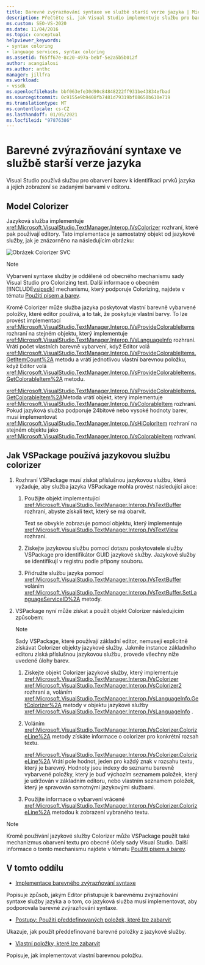 ```yaml
---
title: Barevné zvýrazňování syntaxe ve službě starší verze jazyka | Microsoft Docs
description: Přečtěte si, jak Visual Studio implementuje službu pro barevné zvýrazňování syntaxe ve službě starší verze jazyka pro identifikaci prvků jazyka a jejich zobrazení v editoru barev.
ms.custom: SEO-VS-2020
ms.date: 11/04/2016
ms.topic: conceptual
helpviewer_keywords:
- syntax coloring
- language services, syntax coloring
ms.assetid: f65ff67e-8c20-497a-bebf-5e2a5b5b012f
author: acangialosi
ms.author: anthc
manager: jillfra
ms.workload:
- vssdk
ms.openlocfilehash: bbf063efe30d90c84848222ff931be43834efbad
ms.sourcegitcommit: 0c9155e9b9408fb7481d79319bf08650b610e719
ms.translationtype: MT
ms.contentlocale: cs-CZ
ms.lasthandoff: 01/05/2021
ms.locfileid: "97876386"
---
```

# <a name="syntax-coloring-in-a-legacy-language-service"></a>Barevné zvýrazňování syntaxe ve službě starší verze jazyka

Visual Studio používá službu pro obarvení barev k identifikaci prvků jazyka a jejich zobrazení se zadanými barvami v editoru.

## <a name="colorizer-model"></a>Model Colorizer
 Jazyková služba implementuje <xref:Microsoft.VisualStudio.TextManager.Interop.IVsColorizer> rozhraní, které pak používají editory. Tato implementace je samostatný objekt od jazykové služby, jak je znázorněno na následujícím obrázku:

 ![Obrázek Colorizer SVC](../../extensibility/internals/media/figlgsvccolorizer.gif)

> [!NOTE]
> Vybarvení syntaxe služby je oddělené od obecného mechanismu sady Visual Studio pro Colorizing text. Další informace o obecném [!INCLUDE[vsipsdk](../../extensibility/includes/vsipsdk_md.md)] mechanismu, který podporuje Colorizing, najdete v tématu [Použití písem a barev](/previous-versions/visualstudio/visual-studio-2015/extensibility/using-fonts-and-colors?preserve-view=true&view=vs-2015).

 Kromě Colorizer může služba jazyka poskytovat vlastní barevně vybarvené položky, které editor používá, a to tak, že poskytuje vlastní barvy. To lze provést implementací <xref:Microsoft.VisualStudio.TextManager.Interop.IVsProvideColorableItems> rozhraní na stejném objektu, který implementuje <xref:Microsoft.VisualStudio.TextManager.Interop.IVsLanguageInfo> rozhraní. Vrátí počet vlastních barevně vybarvení, když Editor volá <xref:Microsoft.VisualStudio.TextManager.Interop.IVsProvideColorableItems.GetItemCount%2A> metodu a vrátí jednotlivou vlastní barevnou položku, když Editor volá <xref:Microsoft.VisualStudio.TextManager.Interop.IVsProvideColorableItems.GetColorableItem%2A> metodu.

 <xref:Microsoft.VisualStudio.TextManager.Interop.IVsProvideColorableItems.GetColorableItem%2A>Metoda vrátí objekt, který implementuje <xref:Microsoft.VisualStudio.TextManager.Interop.IVsColorableItem> rozhraní. Pokud jazyková služba podporuje 24bitové nebo vysoké hodnoty barev, musí implementovat <xref:Microsoft.VisualStudio.TextManager.Interop.IVsHiColorItem> rozhraní na stejném objektu jako <xref:Microsoft.VisualStudio.TextManager.Interop.IVsColorableItem> rozhraní.

## <a name="how-a-vspackage-uses-a-language-service-colorizer"></a>Jak VSPackage používá jazykovou službu colorizer

1. Rozhraní VSPackage musí získat příslušnou jazykovou službu, která vyžaduje, aby služba jazyka VSPackage mohla provést následující akce:

    1. Použijte objekt implementující <xref:Microsoft.VisualStudio.TextManager.Interop.IVsTextBuffer> rozhraní, abyste získali text, který se má obarvit.

         Text se obvykle zobrazuje pomocí objektu, který implementuje <xref:Microsoft.VisualStudio.TextManager.Interop.IVsTextView> rozhraní.

    2. Získejte jazykovou službu pomocí dotazu poskytovatele služby VSPackage pro identifikátor GUID jazykové služby. Jazykové služby se identifikují v registru podle přípony souboru.

    3. Přidružte službu jazyka pomocí <xref:Microsoft.VisualStudio.TextManager.Interop.IVsTextBuffer> voláním <xref:Microsoft.VisualStudio.TextManager.Interop.IVsTextBuffer.SetLanguageServiceID%2A> metody.

2. VSPackage nyní může získat a použít objekt Colorizer následujícím způsobem:

    > [!NOTE]
    > Sady VSPackage, které používají základní editor, nemusejí explicitně získávat Colorizer objekty jazykové služby. Jakmile instance základního editoru získá příslušnou jazykovou službu, provede všechny níže uvedené úlohy barev.

    1. Získejte objekt Colorizer jazykové služby, který implementuje <xref:Microsoft.VisualStudio.TextManager.Interop.IVsColorizer> <xref:Microsoft.VisualStudio.TextManager.Interop.IVsColorizer2> rozhraní a, voláním <xref:Microsoft.VisualStudio.TextManager.Interop.IVsLanguageInfo.GetColorizer%2A> metody v objektu jazykové služby <xref:Microsoft.VisualStudio.TextManager.Interop.IVsLanguageInfo> .

    2. Voláním <xref:Microsoft.VisualStudio.TextManager.Interop.IVsColorizer.ColorizeLine%2A> metody získáte informace o colorizer pro konkrétní rozsah textu.

         <xref:Microsoft.VisualStudio.TextManager.Interop.IVsColorizer.ColorizeLine%2A> Vrátí pole hodnot, jeden pro každý znak v rozsahu textu, který je barevný. Hodnoty jsou indexy do seznamu barevně vybarvené položky, který je buď výchozím seznamem položek, který je udržován v základním editoru, nebo vlastním seznamem položek, který je spravován samotnými jazykovými službami.

    3. Použijte informace o vybarvení vrácené <xref:Microsoft.VisualStudio.TextManager.Interop.IVsColorizer.ColorizeLine%2A> metodou k zobrazení vybraného textu.

> [!NOTE]
> Kromě používání jazykové služby Colorizer může VSPackage použít také mechanizmus obarvení textu pro obecné účely sady Visual Studio. Další informace o tomto mechanismu najdete v tématu [Použití písem a barev](/previous-versions/visualstudio/visual-studio-2015/extensibility/using-fonts-and-colors?preserve-view=true&view=vs-2015).

## <a name="in-this-section"></a>V tomto oddílu
- [Implementace barevného zvýrazňování syntaxe](../../extensibility/internals/implementing-syntax-coloring.md)

 Popisuje způsob, jakým Editor přistupuje k barevnému zvýrazňování syntaxe služby jazyka a o tom, co jazyková služba musí implementovat, aby podporovala barevné zvýrazňování syntaxe.

- [Postupy: Použití předdefinovaných položek, které lze zabarvit](../../extensibility/internals/how-to-use-built-in-colorable-items.md)

 Ukazuje, jak použít předdefinované barevné položky z jazykové služby.

- [Vlastní položky, které lze zabarvit](../../extensibility/internals/custom-colorable-items.md)

 Popisuje, jak implementovat vlastní barevnou položku.
